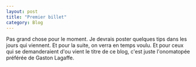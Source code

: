 ```yaml
---
layout: post
title: "Premier billet"
category: Blog
---
```

Pas grand chose pour le moment. Je devrais poster quelques tips dans les jours qui viennent. Et pour la suite, on verra en temps voulu. Et pour ceux qui se demanderaient d'ou vient le titre de ce blog, c'est juste l'onomatopée préférée de Gaston Lagaffe.
